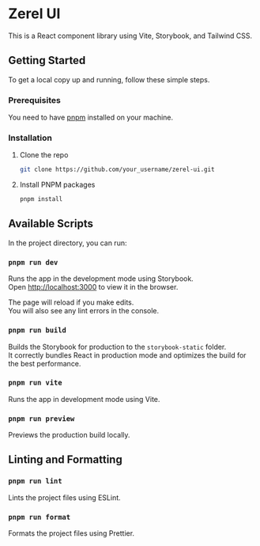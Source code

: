 # Zerel UI

This is a React component library using Vite, Storybook, and Tailwind CSS.

## Getting Started

To get a local copy up and running, follow these simple steps.

### Prerequisites

You need to have [pnpm](https://pnpm.io/installation) installed on your machine.

### Installation

1.  Clone the repo
    ```sh
    git clone https://github.com/your_username/zerel-ui.git
    ```
2.  Install PNPM packages
    ```sh
    pnpm install
    ```

## Available Scripts

In the project directory, you can run:

### `pnpm run dev`

Runs the app in the development mode using Storybook.<br />
Open [http://localhost:3000](http://localhost:3000) to view it in the browser.

The page will reload if you make edits.<br />
You will also see any lint errors in the console.

### `pnpm run build`

Builds the Storybook for production to the `storybook-static` folder.<br />
It correctly bundles React in production mode and optimizes the build for the best performance.

### `pnpm run vite`

Runs the app in development mode using Vite.

### `pnpm run preview`

Previews the production build locally.

## Linting and Formatting

### `pnpm run lint`

Lints the project files using ESLint.

### `pnpm run format`

Formats the project files using Prettier.


